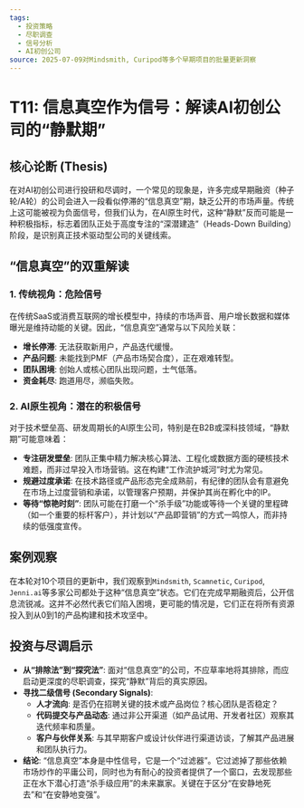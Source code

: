 ```yaml
---
tags:
  - 投资策略
  - 尽职调查
  - 信号分析
  - AI初创公司
source: 2025-07-09对Mindsmith, Curipod等多个早期项目的批量更新洞察
---
```


# T11: 信息真空作为信号：解读AI初创公司的“静默期”

## 核心论断 (Thesis)
在对AI初创公司进行投研和尽调时，一个常见的现象是，许多完成早期融资（种子轮/A轮）的公司会进入一段看似停滞的“信息真空”期，缺乏公开的市场声量。传统上这可能被视为负面信号，但我们认为，在AI原生时代，这种“静默”反而可能是一种积极指标，标志着团队正处于高度专注的“深潜建造”（Heads-Down Building）阶段，是识别真正技术驱动型公司的关键线索。

## “信息真空”的双重解读

### 1. 传统视角：危险信号
在传统SaaS或消费互联网的增长模型中，持续的市场声音、用户增长数据和媒体曝光是维持动能的关键。因此，“信息真空”通常与以下风险关联：
- **增长停滞**: 无法获取新用户，产品迭代缓慢。
- **产品问题**: 未能找到PMF（产品市场契合度），正在艰难转型。
- **团队困境**: 创始人或核心团队出现问题，士气低落。
- **资金耗尽**: 跑道用尽，濒临失败。

### 2. AI原生视角：潜在的积极信号
对于技术壁垒高、研发周期长的AI原生公司，特别是在B2B或深科技领域，“静默期”可能意味着：
- **专注研发壁垒**: 团队正集中精力解决核心算法、工程化或数据方面的硬核技术难题，而非过早投入市场营销。这在构建“工作流护城河”时尤为常见。
- **规避过度承诺**: 在技术路径或产品形态完全成熟前，有纪律的团队会有意避免在市场上过度营销和承诺，以管理客户预期，并保护其尚在孵化中的IP。
- **等待“惊艳时刻”**: 团队可能在打磨一个“杀手级”功能或等待一个关键的里程碑（如一个重要的标杆客户），并计划以“产品即营销”的方式一鸣惊人，而非持续的低强度宣传。

## 案例观察
在本轮对10个项目的更新中，我们观察到`Mindsmith`, `Scamnetic`, `Curipod`, `Jenni.ai`等多家公司都处于这种“信息真空”状态。它们在完成早期融资后，公开信息流锐减。这并不必然代表它们陷入困境，更可能的情况是，它们正在将所有资源投入到从0到1的产品构建和技术攻坚中。

## 投资与尽调启示
- **从“排除法”到“探究法”**: 面对“信息真空”的公司，不应草率地将其排除，而应启动更深度的尽职调查，探究“静默”背后的真实原因。
- **寻找二级信号 (Secondary Signals)**:
    - **人才流向**: 是否仍在招聘关键的技术或产品岗位？核心团队是否稳定？
    - **代码提交与产品动态**: 通过非公开渠道（如产品试用、开发者社区）观察其迭代频率和质量。
    - **客户与伙伴关系**: 与其早期客户或设计伙伴进行渠道访谈，了解其产品进展和团队执行力。
- **结论**: “信息真空”本身是中性信号，它是一个“过滤器”。它过滤掉了那些依赖市场炒作的平庸公司，同时也为有耐心的投资者提供了一个窗口，去发现那些正在水下潜心打造“杀手级应用”的未来赢家。关键在于区分“在安静地死去”和“在安静地变强”。 